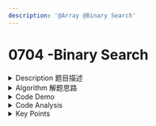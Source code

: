```yaml
---
description: '@Array @Binary Search'
---
```


# 0704 -Binary Search



<details>

<summary>Description 题目描述 </summary>

Given a **sorted** (in ascending order) integer array `nums` of `n` elements and a `target` value, write a function to search `target` in `nums`. If `target` exists, then return its index, otherwise return `-1`.

**Example 1:**

```
Input: nums = [-1,0,3,5,9,12], target = 9
Output: 4
Explanation: 9 exists in nums and its index is 4
```

**Example 2:**

```
Input: nums = [-1,0,3,5,9,12], target = 2
Output: -1
Explanation: 2 does not exist in nums so return -1
```

**Note:**

1. You may assume that all elements in `nums` are unique.
2. `n` will be in the range `[1, 10000]`.
3. The value of each element in `nums` will be in the range `[-9999, 9999]`.

### 题目大意

给定一个 n 个元素有序的（升序）整型数组 nums 和一个目标值 target  ，写一个函数搜索 nums 中的 target，如果目标值存在返回下标，否则返回 -1。

提示：

* 你可以假设 nums 中的所有元素是不重复的。
* n 将在 \[1, 10000]之间。
* nums 的每个元素都将在 \[-9999, 9999]之间。

### 解题思路

* 给出一个数组，要求在数组中搜索等于 target 的元素的下标。如果找到就输出下标，如果找不到输出 -1 。
* 简单题，二分搜索的裸题。

</details>

<details>

<summary>Algorithm 解题思路 </summary>





</details>

<details>

<summary>Code Demo </summary>



</details>

<details>

<summary>Code Analysis</summary>



</details>

<details>

<summary>Key Points</summary>



</details>

